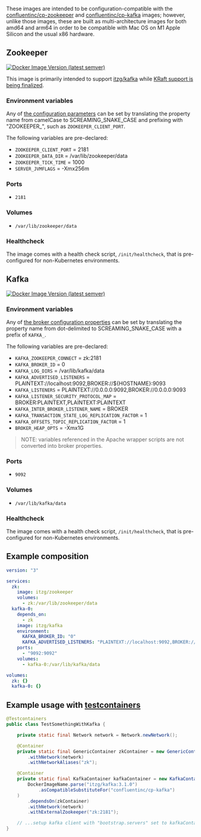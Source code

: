 These images are intended to be configuration-compatible with the [confluentinc/cp-zookeeper](https://hub.docker.com/r/confluentinc/cp-zookeeper) and [confluentinc/cp-kafka](https://hub.docker.com/r/confluentinc/cp-kafka) images; however, unlike those images, these are built as multi-architecture images for both amd64 and arm64 in order to be compatible with Mac OS on M1 Apple Silicon and the usual x86 hardware.

## Zookeeper

[![Docker Image Version (latest semver)](https://img.shields.io/docker/v/itzg/zookeeper?label=Image:%20itzg/zookeeper)](https://hub.docker.com/r/itzg/zookeeper)

This image is primarily intended to support [itzg/kafka](https://hub.docker.com/r/itzg/kafka) while [KRaft support is being finalized](https://blogs.apache.org/kafka/entry/what-s-new-in-apache6).

### Environment variables

Any of [the configuration parameters](https://zookeeper.apache.org/doc/r3.3.3/zookeeperAdmin.html#sc_configuration) can be set by translating the property name from camelCase to SCREAMING_SNAKE_CASE and prefixing with "ZOOKEEPER_", such as `ZOOKEEPER_CLIENT_PORT`.

The following variables are pre-declared:

- `ZOOKEEPER_CLIENT_PORT` = 2181
- `ZOOKEEPER_DATA_DIR` = /var/lib/zookeeper/data
- `ZOOKEEPER_TICK_TIME` = 1000
- `SERVER_JVMFLAGS` = -Xmx256m

### Ports

- `2181`

### Volumes

- `/var/lib/zookeeper/data`

### Healthcheck

The image comes with a health check script, `/init/healthcheck`, that is pre-configured for non-Kubernetes environments.

## Kafka

[![Docker Image Version (latest semver)](https://img.shields.io/docker/v/itzg/kafka?label=Image:%20itzg/kafka)](https://hub.docker.com/r/itzg/kafka)

### Environment variables

Any of [the broker configuration properties](https://kafka.apache.org/documentation/#brokerconfigs) can be set by translating the property name from dot-delimited to SCREAMING_SNAKE_CASE with a prefix of `KAFKA_`.

The following variables are pre-declared:

- `KAFKA_ZOOKEEPER_CONNECT` = zk:2181
- `KAFKA_BROKER_ID` = 0
- `KAFKA_LOG_DIRS` = /var/lib/kafka/data
- `KAFKA_ADVERTISED_LISTENERS` = PLAINTEXT://localhost:9092,BROKER://${HOSTNAME}:9093
- `KAFKA_LISTENERS` = PLAINTEXT://0.0.0.0:9092,BROKER://0.0.0.0:9093
- `KAFKA_LISTENER_SECURITY_PROTOCOL_MAP` = BROKER:PLAINTEXT,PLAINTEXT:PLAINTEXT
- `KAFKA_INTER_BROKER_LISTENER_NAME` = BROKER
- `KAFKA_TRANSACTION_STATE_LOG_REPLICATION_FACTOR` = 1
- `KAFKA_OFFSETS_TOPIC_REPLICATION_FACTOR` = 1
- `BROKER_HEAP_OPTS` = -Xmx1G

> NOTE: variables referenced in the Apache wrapper scripts are not converted into broker properties.

### Ports

- `9092`

### Volumes

- `/var/lib/kafka/data`

### Healthcheck

The image comes with a health check script, `/init/healthcheck`, that is pre-configured for non-Kubernetes environments.

## Example composition

```yaml
version: "3"

services:
  zk:
    image: itzg/zookeeper
    volumes:
      - zk:/var/lib/zookeeper/data
  kafka-0:
    depends_on:
      - zk
    image: itzg/kafka
    environment:
      KAFKA_BROKER_ID: "0"
      KAFKA_ADVERTISED_LISTENERS: "PLAINTEXT://localhost:9092,BROKER://kafka-0:9093"
    ports:
      - "9092:9092"
    volumes:
      - kafka-0:/var/lib/kafka/data

volumes:
  zk: {}
  kafka-0: {}
```

## Example usage with [testcontainers](https://www.testcontainers.org/modules/kafka/)

```java
@Testcontainers
public class TestSomethingWithKafka {

    private static final Network network = Network.newNetwork();

    @Container
    private static final GenericContainer zkContainer = new GenericContainer("itzg/zookeeper")
        .withNetwork(network)
        .withNetworkAliases("zk");

    @Container
    private static final KafkaContainer kafkaContainer = new KafkaContainer(
        DockerImageName.parse("itzg/kafka:3.1.0")
            .asCompatibleSubstituteFor("confluentinc/cp-kafka")
    )
        .dependsOn(zkContainer)
        .withNetwork(network)
        .withExternalZookeeper("zk:2181");

    // ...setup kafka client with "bootstrap.servers" set to kafkaContainer.getBootstrapServers()
}
```